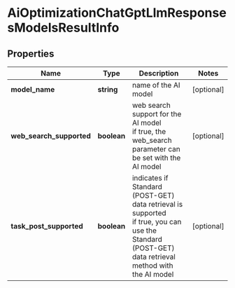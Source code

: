 # AiOptimizationChatGptLlmResponsesModelsResultInfo

## Properties

| Name | Type | Description | Notes |
|------------ | ------------- | ------------- | -------------|
**model_name** | **string** | name of the AI model |[optional]|
**web_search_supported** | **boolean** | web search support for the AI model<br>if true, the web_search parameter can be set with the AI model |[optional]|
**task_post_supported** | **boolean** | indicates if Standard (POST-GET) data retrieval is supported<br>if true, you can use the Standard (POST-GET) data retrieval method with the AI model |[optional]|